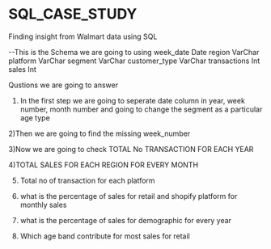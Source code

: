 # SQL_CASE_STUDY
Finding insight from Walmart data using SQL

--This is the Schema we are going to using 
week_date	     Date
region	       VarChar
platform	     VarChar
segment	       VarChar
customer_type	 VarChar
transactions	 Int
sales	         Int   

Qustions we are going to answer

1) In the first step we are going to seperate date column  in year, week number, month number  and going to change the segment as a particular age type

2)Then we are going to find the missing week_number

3)Now we are going to check TOTAL No  TRANSACTION FOR EACH YEAR

4)TOTAL SALES FOR  EACH REGION FOR EVERY MONTH

5) Total no of  transaction for each platform

6) what is the percentage of sales  for retail and shopify platform for monthly  sales

7) what is the percentage of sales  for demographic for every year

8) Which age band  contribute for most sales for retail
